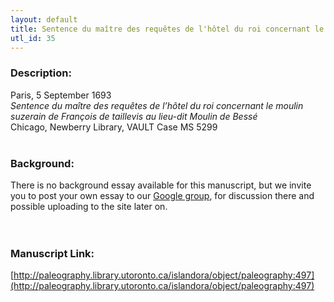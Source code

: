 ```yaml
---
layout: default
title: Sentence du maître des requêtes de l'hôtel du roi concernant le moulin suzereain de François de Taillevis au lieu dit le Moulin de Bessé
utl_id: 35
---
```


### Description:

Paris, 5 September 1693<br>
_Sentence du maître des requêtes de l’hôtel du roi concernant le moulin suzerain de François de taillevis au lieu-dit Moulin de Bessé_<br>
Chicago, Newberry Library, VAULT Case MS 5299<br>
 <br>


### Background:

There is no background essay available for this manuscript, but we invite you to post your own essay to our [Google group](https://paleography.library.utoronto.ca/content/group-work), for discussion there and possible uploading to the site later on.<br><br>
 <br>


### Manuscript Link:

[http://paleography.library.utoronto.ca/islandora/object/paleography:497](http://paleography.library.utoronto.ca/islandora/object/paleography:497)